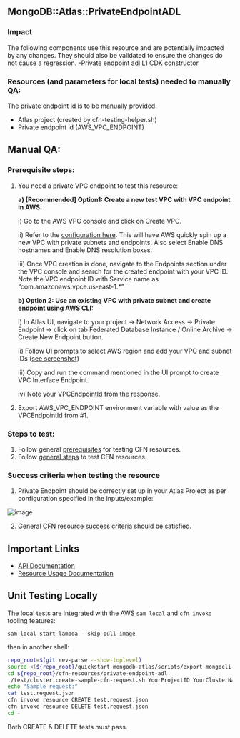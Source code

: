 ## MongoDB::Atlas::PrivateEndpointADL

### Impact
The following components use this resource and are potentially impacted by any changes. They should also be validated to ensure the changes do not cause a regression.
-Private endpoint adl L1 CDK constructor



### Resources (and parameters for local tests) needed to manually QA:
The private endpoint id is to be manually provided.
- Atlas project (created by cfn-testing-helper.sh)
- Private endpoint id (AWS_VPC_ENDPOINT)

## Manual QA:

### Prerequisite steps:
1. You need a private VPC endpoint to test this resource:
   
   **a) [Recommended] Option1: Create a new test VPC with VPC endpoint in AWS:**
       
   i) Go to the AWS VPC console and click on Create VPC.

      ii) Refer to the [configuration here](https://user-images.githubusercontent.com/122359335/227306518-26eb8155-db09-4db1-8e7d-7a4a9eb1548d.png). This will have AWS quickly spin up a new VPC with private subnets and endpoints. Also select Enable DNS hostnames and Enable DNS resolution boxes.

      iii) Once VPC creation is done, navigate to the Endpoints section under the VPC console and search for the created endpoint with your VPC ID. Note the VPC endpoint ID with Service name as “com.amazonaws.vpce.us-east-1.*”

   **b) Option 2: Use an existing VPC with private subnet and create endpoint using AWS CLI:**

   i) In Atlas UI, navigate to your project -> Network Access -> Private Endpoint -> click on tab Federated Database Instance / Online Archive -> Create New Endpoint button.

   ii) Follow UI prompts to select AWS region and add your VPC and subnet IDs ([see screenshot](https://user-images.githubusercontent.com/122359335/227306584-3205de0c-a0a3-4d79-a20a-925630f10b85.png))

   iii) Copy and run the command mentioned in the UI prompt to create VPC Interface Endpoint.

   iv) Note your VPCEndpointId from the response.


2. Export AWS_VPC_ENDPOINT environment variable with value as the VPCEndpointId from #1.

### Steps to test:
1. Follow general [prerequisites](../../../TESTING.md#prerequisites) for testing CFN resources.
2. Follow [general steps](../../../TESTING.md#steps) to test CFN resources.

### Success criteria when testing the resource
1. Private Endpoint should be correctly set up in your Atlas Project as per configuration specified in the inputs/example:   

![image](https://user-images.githubusercontent.com/122359335/227305880-c6c70d20-7f38-4885-a3ed-1de7b4921aa3.png)

2. General [CFN resource success criteria](../../../TESTING.md#success-criteria-when-testing-the-resource) should be satisfied.

## Important Links
- [API Documentation](https://www.mongodb.com/docs/api/doc/atlas-admin-api-v2/group/endpoint-private-endpoint-services)
- [Resource Usage Documentation](https://www.mongodb.com/docs/atlas/security-cluster-private-endpoint/#set-up-a-private-endpoint-for-a-dedicated-cluster)

## Unit Testing Locally

The local tests are integrated with the AWS `sam local` and `cfn invoke` tooling features:

```
sam local start-lambda --skip-pull-image
```
then in another shell:
```bash
repo_root=$(git rev-parse --show-toplevel)
source <(${repo_root}/quickstart-mongodb-atlas/scripts/export-mongocli-config.py)
cd ${repo_root}/cfn-resources/private-endpoint-adl
./test/cluster.create-sample-cfn-request.sh YourProjectID YourClusterName > test.request.json 
echo "Sample request:"
cat test.request.json
cfn invoke resource CREATE test.request.json 
cfn invoke resource DELETE test.request.json 
cd -
```

Both CREATE & DELETE tests must pass.